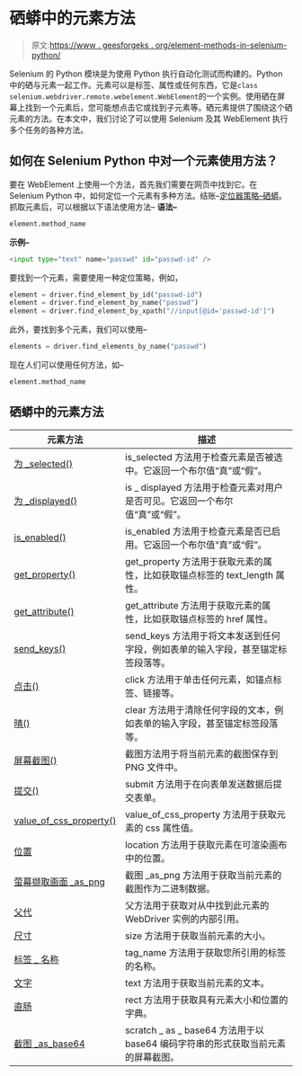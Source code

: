 # 硒蟒中的元素方法

> 原文:[https://www . geesforgeks . org/element-methods-in-selenium-python/](https://www.geeksforgeeks.org/element-methods-in-selenium-python/)

Selenium 的 Python 模块是为使用 Python 执行自动化测试而构建的。Python 中的硒与元素一起工作。元素可以是标签、属性或任何东西，它是`class selenium.webdriver.remote.webelement.WebElement`的一个实例。使用硒在屏幕上找到一个元素后，您可能想点击它或找到子元素等。硒元素提供了围绕这个硒元素的方法。在本文中，我们讨论了可以使用 Selenium 及其 WebElement 执行多个任务的各种方法。

## 如何在 Selenium Python 中对一个元素使用方法？

要在 WebElement 上使用一个方法，首先我们需要在网页中找到它。在 Selenium Python 中，如何定位一个元素有多种方法。结账–[定位器策略–硒蟒](https://www.geeksforgeeks.org/locator-strategies-selenium-python/)。抓取元素后，可以根据以下语法使用方法–
**语法–**

```py
element.method_name
```

**示例–**

```py
<input type="text" name="passwd" id="passwd-id" />
```

要找到一个元素，需要使用一种定位策略，例如，

```py
element = driver.find_element_by_id("passwd-id")
element = driver.find_element_by_name("passwd")
element = driver.find_element_by_xpath("//input[@id='passwd-id']")
```

此外，要找到多个元素，我们可以使用–

```py
elements = driver.find_elements_by_name("passwd")
```

现在人们可以使用任何方法，如–

```py
element.method_name
```

## 硒蟒中的元素方法

| 元素方法 | 描述 |
| --- | --- |
| [为 _selected()](https://geeksforgeeks.org/is_selected-element-method-selenium-python/) | is_selected 方法用于检查元素是否被选中。它返回一个布尔值“真”或“假”。 |
| [为 _displayed()](https://geeksforgeeks.org/is_displayed-element-method-selenium-python/) | is _ displayed 方法用于检查元素对用户是否可见。它返回一个布尔值“真”或“假”。 |
| [is_enabled()](https://geeksforgeeks.org/is_enabled-element-method-selenium-python/) | is_enabled 方法用于检查元素是否已启用。它返回一个布尔值“真”或“假”。 |
| [get_property()](https://geeksforgeeks.org/get_property-element-method-selenium-python/) | get_property 方法用于获取元素的属性，比如获取锚点标签的 text_length 属性。 |
| [get_attribute()](https://geeksforgeeks.org/get_attribute-element-method-selenium-python/) | get_attribute 方法用于获取元素的属性，比如获取锚点标签的 href 属性。 |
| [send_keys()](https://geeksforgeeks.org/send_keys-element-method-selenium-python/) | send_keys 方法用于将文本发送到任何字段，例如表单的输入字段，甚至锚定标签段落等。 |
| [点击()](https://geeksforgeeks.org/click-element-method-selenium-python/) | click 方法用于单击任何元素，如锚点标签、链接等。 |
| [晴()](https://geeksforgeeks.org/clear-element-method-selenium-python/) | clear 方法用于清除任何字段的文本，例如表单的输入字段，甚至锚定标签段落等。 |
| [屏幕截图()](https://geeksforgeeks.org/screenshot-element-method-selenium-python/) | 截图方法用于将当前元素的截图保存到 PNG 文件中。 |
| [提交()](https://geeksforgeeks.org/submit-element-method-selenium-python/) | submit 方法用于在向表单发送数据后提交表单。 |
| [value_of_css_property()](https://geeksforgeeks.org/value_of_css_property-element-method-selenium-python/) | value_of_css_property 方法用于获取元素的 css 属性值。 |
| [位置](https://geeksforgeeks.org/location-element-method-selenium-python/) | location 方法用于获取元素在可渲染画布中的位置。 |
| [萤幕撷取画面 _as_png](https://geeksforgeeks.org/screenshot_as_png-element-method-selenium-python/) | 截图 _as_png 方法用于获取当前元素的截图作为二进制数据。 |
| [父代](https://geeksforgeeks.org/parent-element-method-selenium-python/) | 父方法用于获取对从中找到此元素的 WebDriver 实例的内部引用。 |
| [尺寸](https://geeksforgeeks.org/size-element-method-selenium-python/) | size 方法用于获取当前元素的大小。 |
| [标签 _ 名称](https://geeksforgeeks.org/tag_name-element-method-selenium-python/) | tag_name 方法用于获取您所引用的标签的名称。 |
| [文字](https://geeksforgeeks.org/text-element-method-selenium-python/) | text 方法用于获取当前元素的文本。 |
| [直肠](https://geeksforgeeks.org/rect-element-method-selenium-python/) | rect 方法用于获取具有元素大小和位置的字典。 |
| [截图 _as_base64](https://geeksforgeeks.org/screenshot_as_base64-element-method-selenium-python/) | scratch _ as _ base64 方法用于以 base64 编码字符串的形式获取当前元素的屏幕截图。 |
